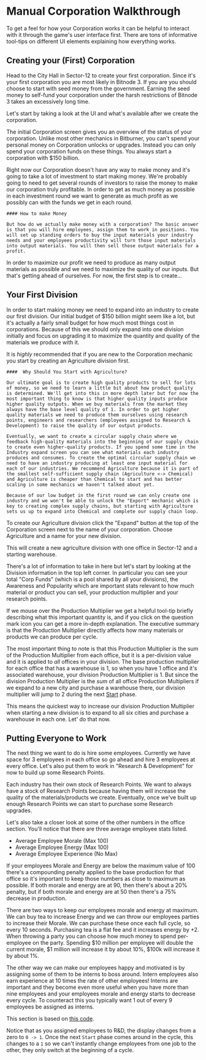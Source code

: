 # Manual Corporation Walkthrough

To get a feel for how your Corporation works it can be helpful to
interact with it through the game's user interface first. There are
tons of informative tool-tips on different UI elements explaining how
everything works.

## Creating your (First) Corporation

Head to the City Hall in Sector-12 to create your first corporation.
Since it's your first corporation you are most likely in Bitnode 3. If
you are you should choose to start with seed money from the
government.  Earning the seed money to self-fund your corporation
under the harsh restrictions of Bitnode 3 takes an excessively long
time.

Let's start by taking a look at the UI and what's available after we
create the corporation.

The initial Corporation screen gives you an overview of the status of
your corporation. Unlike most other mechanics in Bitburner, you can't
spend your personal money on Corporation unlocks or upgrades. Instead
you can only spend your corporation funds on these things. You always
start a corporation with $150 billion.

Right now our Corporation doesn't have any way to make money and it's
going to take a lot of investment to start making money. We're
probably going to need to get several rounds of investors to raise the
money to make our corporation truly profitable. In order to get as
much money as possible in each investment round we want to generate as
much profit as we possibly can with the funds we get in each
round.

```admonish note
#### How to make Money

But how do we actually make money with a corporation? The basic answer
is that you will hire employees, assign them to work in positions. You
will set up standing orders to buy the input materials your industry
needs and your employees productivity will turn those input materials
into output materials. You will then sell those output materials for a
profit.
```

In order to maximize our profit we need to produce as many output
materials as possible and we need to maximize the quality of our
inputs. But that's getting ahead of ourselves. For now, the first step
is to create...

## Your First Division

In order to start making money we need to expand into an industry to
create our first division. Our initial budget of $150 billion might
seem like a lot, but it's actually a fairly small budget for how much
most things cost in corporations. Because of this we should only
expand into one division initially and focus on upgrading it to
maximize the quantity and quality of the materials we produce with it.

It is _highly_ recommended that if you are new to the Corporation
mechanic you start by creating an Agriculture division first.

```admonish question
####  Why Should You Start with Agriculture?

Our ultimate goal is to create high quality products to sell for lots
of money, so we need to learn a little bit about how product quality
is determined. We'll get into this in more depth later but for now the
most important thing to know is that higher quality inputs produce
higher quality outputs. When we buy materials from the market they
always have the base level quality of 1. In order to get higher
quality materials we need to produce them ourselves using research
points, engineers and researchers (employees assigned to Research &
Development) to raise the quality of our output products.

Eventually, we want to create a circular supply chain where we
feedback high-quality materials into the beginning of our supply chain
to create even higher-quality products. If you spend some time in the
Industry expand screen you can see what materials each industry
produces and consumes. To create the optimal circular supply chain we
need to have an industry producing at least one input material for
each of our industries. We recommend Agriculture because it is part of
the smallest self-sufficient supply chain (Agriculture <-> Chemical)
and Agriculture is cheaper than Chemical to start and has better
scaling in some mechanics we haven't talked about yet.

Because of our low budget in the first round we can only create one
industry and we won't be able to unlock the "Export" mechanic which is
key to creating complex supply chains, but starting with Agriculture
sets us up to expand into Chemical and complete our supply chain loop.
```

To create our Agriculture division click the "Expand" button at the
top of the Corporation screen next to the name of your
corporation. Choose Agriculture and a name for your new division.

This will create a new agriculture division with one office in
Sector-12 and a starting warehouse.

There's a lot of information to take in here but let's start by
looking at the Division information in the top left corner. In
particular you can see your total "Corp Funds" (which is a pool shared
by all your divisions), the Awareness and Popularity which are
important stats relevant to how much material or product you can sell,
your production multiplier and your research points.

If we mouse over the Production Multiplier we get a helpful tool-tip
briefly describing what this important quantity is, and if you click
on the question mark icon you can get a more in-depth explanation. The
executive summary is that the Production Multiplier directly affects
how many materials or products we can produce per cycle.

The most important thing to note is that this Production Multiplier is
the sum of the Production Multiplier from each office, but it is a
per-division value and it is applied to _all_ offices in your
division. The base production multiplier for each office that has a
warehouse is 1, so when you have 1 office and it's associated
warehouse, your division Production Multiplier is 1. But since the
division Production Multiplier is the _sum_ of all office Production
Multipliers if we expand to a new city and purchase a warehouse there,
our division multiplier will jump to 2 during the next [Start] phase.

[Start]: ./glossary.md#start

This means the quickest way to increase our division Production
Multiplier when starting a new division is to expand to all six cities
and purchase a warehouse in each one. Let' do that now.

## Putting Everyone to Work

The next thing we want to do is hire some employees. Currently we have
space for 3 employees in each office so go ahead and hire 3 employees
at every office. Let's also put them to work in "Research &
Development" for now to build up some Research Points.

Each industry has their own stock of Research Points. We want to
always have a stock of Research Points because having them will
increase the quality of the materials/products we create. Eventually,
once we've built up enough Research Points we can start to purchase
some Research upgrades.

Let's also take a closer look at some of the other numbers in the
office section. You'll notice that there are three average employee
stats listed.

- Average Employee Morale (Max 100)
- Average Employee Energy (Max 100)
- Average Employee Experience (No Max)

If your employees Morale and Energy are below the maximum value of 100
there's a compounding penalty applied to the base production for that
office so it's important to keep those numbers as close to maximum as
possible. If both morale and energy are at 90, then there's about a
20% penalty, but if both morale and energy are at 50 then there's a
75% decrease in production.

There are two ways to keep our employees morale and energy at
maximum. We can buy tea to increase Energy and we can throw our
employees parties to increase their Morale. We can purchase these once
each full cycle, so every 10 seconds. Purchasing tea is a flat fee and
it increases energy by +2. When throwing a party you can choose how
much money to spend per-employee on the party. Spending $10 million
per employee will double the current morale, $1 million will increase
it by about 10%, $100k will increase it by about 1%.

The other way we can make our employees happy and motivated is by
assigning some of them to be interns to boss around. Intern employees
also earn experience at 10 times the rate of other employees! Interns
are important and they become even more useful when you have more than
nine employees and your employees morale and energy starts to decrease
every cycle. To counteract this you typically want 1 out of every 9
employees be assigned as interns.

This section is based on [this code][employee-stats].

[employee-stats]: https://github.com/bitburner-official/bitburner-src/tree/v2.8.1/src/Corporation/OfficeSpace.ts

Notice that as you assigned employees to R&D, the display changes from
a zero to `0 -> 1`. Once the next `Start` phase comes around in the
cycle, this changes to a `1` so we can't instantly change employees
from one job to the other, they only switch at the beginning of a
cycle.
